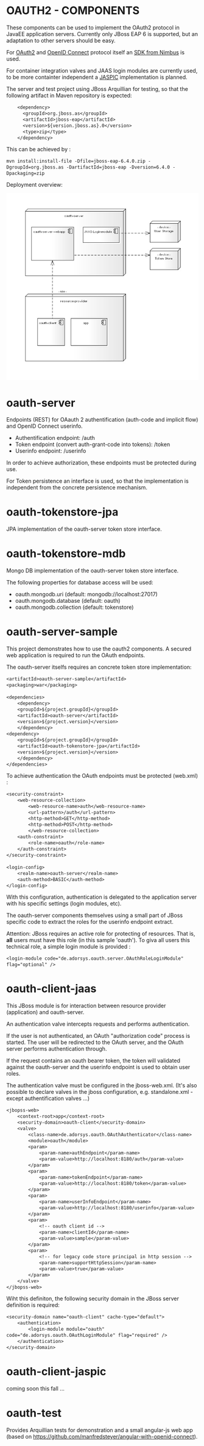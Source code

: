 OAUTH2 - COMPONENTS
===================

These components can be used to implement the OAuth2 protocol in JavaEE application servers.
Currently only JBoss EAP 6 is supported, but an adaptation to other servers should be easy.

For [OAuth2](https://tools.ietf.org/html/rfc6749) and [OpenID Connect](http://openid.net/specs/openid-connect-core-1_0.html) protocol itself an [SDK from Nimbus](http://connect2id.com/products/nimbus-oauth-openid-connect-sd) is used. 

For container integration valves and JAAS login modules are currently used, to be more containter independent a [JASPIC](https://jaspic-spec.java.net) implementation is planned.


The server and test project using JBoss Arquillian for testing, so that the following artifact in Maven repository is expected:

        <dependency>
          <groupId>org.jboss.as</groupId>
          <artifactId>jboss-eap</artifactId>
          <version>${version.jboss.as}.0</version>
          <type>zip</type>
        </dependency>

This can be achieved by :

	mvn install:install-file -Dfile=jboss-eap-6.4.0.zip -DgroupId=org.jboss.as -DartifactId=jboss-eap -Dversion=6.4.0 -Dpackaging=zip



Deployment overview:

![image](oauth-deployment.jpg)



oauth-server
============
Endpoints (REST) for OAauth 2 authentification (auth-code and implicit flow) and OpenID Connect userinfo.

- Authentification endpoint: /auth
- Token endpoint (convert auth-grant-code into tokens): /token
- Userinfo endpoint: /userinfo

In order to achieve authorization, these endpoints must be protected during use.

For Token persistence an interface is used, so that the implementation is independent from the concrete persistence mechanism.



oauth-tokenstore-jpa
====================
JPA implementation of the oauth-server token store interface.



oauth-tokenstore-mdb
====================
Mongo DB implementation of the oauth-server token store interface.

The following properties for database access will be used:

- oauth.mongodb.uri (default: mongodb://localhost:27017)
- oauth.mongodb.database (default: oauth)
- oauth.mongodb.collection (default: tokenstore)



oauth-server-sample
===================
This project demonstrates how to use the oauth2 components.
A secured web application is required to run the OAuth endpoints. 

The oauth-server itselfs requires an concrete token store implementation:

    <artifactId>oauth-server-sample</artifactId>
    <packaging>war</packaging>

    <dependencies>
		<dependency>
		<groupId>${project.groupId}</groupId>
		<artifactId>oauth-server</artifactId>
		<version>${project.version}</version>
		</dependency>
	<dependency>
		<groupId>${project.groupId}</groupId>
		<artifactId>oauth-tokenstore-jpa</artifactId>
		<version>${project.version}</version>
		</dependency>
	</dependencies>
	
To achieve authentication the OAuth endpoints must be protected (web.xml) :

	<security-constraint>
    	<web-resource-collection>
      		<web-resource-name>auth</web-resource-name>
      		<url-pattern>/auth</url-pattern>
      		<http-method>GET</http-method>
      		<http-method>POST</http-method>
    		</web-resource-collection>
    	<auth-constraint>
      		<role-name>oauth</role-name>
    	</auth-constraint>
	</security-constraint>
  
 	<login-config>
    	<realm-name>oauth-server</realm-name>
    	<auth-method>BASIC</auth-method>
  	</login-config>
  	
With this configuration, authentication is delegated to the application server with his specific settings (login modules, etc).

The oauth-server components themselves using a small part of JBoss specific code to extract the roles for the userinfo endpoint extract.


Attention: JBoss requires an active role for protecting of resources. That is, **all** users must have this role (in this sample 'oauth'). To giva all users this technical role, a simple login module is provided :

    <login-module code="de.adorsys.oauth.server.OAuthRoleLoginModule" flag="optional" />
   


oauth-client-jaas
==================
This JBoss module is for interaction between resource provider (application) and oauth-server.

An authentication valve intercepts requests and performs authentication. 

If the user is not authenticated, an OAuth "authorization code" process is started. The user will be redirected to the OAuth server, and the OAuth server performs authentication through.

If the request contains an oauth bearer token, the token will validated against the oauth-server and the userinfo endpoint is used to obtain user roles.

The authentication valve must be configured in the jboss-web.xml. (It's also possible to declare valves in the jboss configuration, e.g. standalone.xml - except authentification valves ...)

	<jbopss-web>
    	<context-root>app</context-root>
    	<security-domain>oauth-client</security-domain>
      	<valve>
      		<class-name>de.adorsys.oauth.OAuthAuthenticator</class-name>
      		<module>oauth</module>
      		<param>
        		<param-name>authEndpoint</param-name>
        		<param-value>http://localhost:8180/auth</param-value>
      		</param>
      		<param>
        		<param-name>tokenEndpoint</param-name>
        		<param-value>http://localhost:8180/token</param-value>
      		</param>
      		<param>
        		<param-name>userInfoEndpoint</param-name>
        		<param-value>http://localhost:8180/userinfo</param-value>
      		</param>
      		<param>
        		<!-- oauth client id -->
        		<param-name>clientId</param-name>
        		<param-value>sample</param-value>
      		</param>
      		<param>
        		<!-- for legacy code store principal in http session -->
        		<param-name>supportHttpSession</param-name>
        		<param-value>true</param-value>
      		</param>
    	</valve>
    </jbopss-web>
  	
Wiht this definiton, the following security domain in the JBoss server definition is required:

	<security-domain name="oauth-client" cache-type="default">
    	<authentication>
        	<login-module module="oauth" code="de.adorsys.oauth.OAuthLoginModule" flag="required" />
  		</authentication>
	</security-domain>
	

oauth-client-jaspic
===================
coming soon this fall ...


oauth-test
==========
Provides Arquillian tests for demonstration and a small angular-js web app (based on https://github.com/manfredsteyer/angular-with-openid-connect).
  
  
  
  
  




























